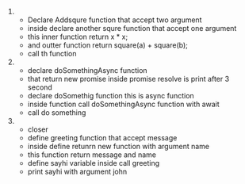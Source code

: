 1. - Declare Addsqure function that accept two argument 
   - inside declare another squre function that accept one argument
   - this inner function return x * x;
   - and outter function return square(a) + square(b);
   - call th function



2. - declare doSomethingAsync function  
   - that return new promise inside promise resolve is print after 3 second
   - declare doSomethig function this is async function 
   - inside function call doSomethingAsync function with await
   - call do something




3. - closer 
   - define greeting function that accept message
   - inside define retunrn new function with argument name
   - this function return message and name
   - define sayhi variable inside call greeting
   - print sayhi with argument john
